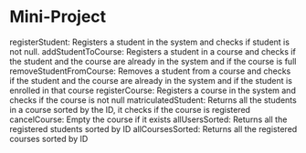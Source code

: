 # **Mini-Project**




registerStudent: Registers a student in the system and checks if student is not null.
addStudentToCourse: Registers a student in a course and checks if the student and the course are already in the system and if the course is full
removeStudentFromCourse: Removes a student from a course and checks if the student and the course are already in the system and if the student is enrolled in 	that course
registerCourse: Registers a course in the system and checks if the course is not null
matriculatedStudent: Returns all the students in a course sorted by the ID, it checks if the course is registered
cancelCourse: Empty the course if it exists
allUsersSorted: Returns all the registered students sorted by ID
allCoursesSorted: Returns all the registered courses sorted by ID
